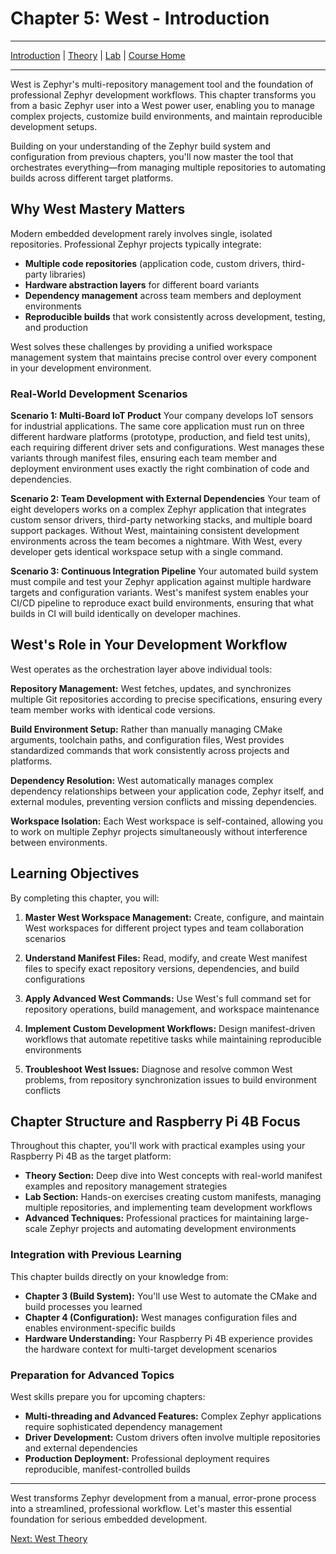 # Chapter 5: West - Introduction

---
[Introduction](./README.md) | [Theory](./theory.md) | [Lab](./lab.md) | [Course Home](../index.md)

---

West is Zephyr's multi-repository management tool and the foundation of professional Zephyr development workflows. This chapter transforms you from a basic Zephyr user into a West power user, enabling you to manage complex projects, customize build environments, and maintain reproducible development setups.

Building on your understanding of the Zephyr build system and configuration from previous chapters, you'll now master the tool that orchestrates everything—from managing multiple repositories to automating builds across different target platforms.

## Why West Mastery Matters

Modern embedded development rarely involves single, isolated repositories. Professional Zephyr projects typically integrate:

- **Multiple code repositories** (application code, custom drivers, third-party libraries)
- **Hardware abstraction layers** for different board variants
- **Dependency management** across team members and deployment environments
- **Reproducible builds** that work consistently across development, testing, and production

West solves these challenges by providing a unified workspace management system that maintains precise control over every component in your development environment.

### Real-World Development Scenarios

**Scenario 1: Multi-Board IoT Product**
Your company develops IoT sensors for industrial applications. The same core application must run on three different hardware platforms (prototype, production, and field test units), each requiring different driver sets and configurations. West manages these variants through manifest files, ensuring each team member and deployment environment uses exactly the right combination of code and dependencies.

**Scenario 2: Team Development with External Dependencies**
Your team of eight developers works on a complex Zephyr application that integrates custom sensor drivers, third-party networking stacks, and multiple board support packages. Without West, maintaining consistent development environments across the team becomes a nightmare. With West, every developer gets identical workspace setup with a single command.

**Scenario 3: Continuous Integration Pipeline**
Your automated build system must compile and test your Zephyr application against multiple hardware targets and configuration variants. West's manifest system enables your CI/CD pipeline to reproduce exact build environments, ensuring that what builds in CI will build identically on developer machines.

## West's Role in Your Development Workflow

West operates as the orchestration layer above individual tools:

**Repository Management:** West fetches, updates, and synchronizes multiple Git repositories according to precise specifications, ensuring every team member works with identical code versions.

**Build Environment Setup:** Rather than manually managing CMake arguments, toolchain paths, and configuration files, West provides standardized commands that work consistently across projects and platforms.

**Dependency Resolution:** West automatically manages complex dependency relationships between your application code, Zephyr itself, and external modules, preventing version conflicts and missing dependencies.

**Workspace Isolation:** Each West workspace is self-contained, allowing you to work on multiple Zephyr projects simultaneously without interference between environments.

## Learning Objectives

By completing this chapter, you will:

1. **Master West Workspace Management:** Create, configure, and maintain West workspaces for different project types and team collaboration scenarios

2. **Understand Manifest Files:** Read, modify, and create West manifest files to specify exact repository versions, dependencies, and build configurations

3. **Apply Advanced West Commands:** Use West's full command set for repository operations, build management, and workspace maintenance

4. **Implement Custom Development Workflows:** Design manifest-driven workflows that automate repetitive tasks while maintaining reproducible environments

5. **Troubleshoot West Issues:** Diagnose and resolve common West problems, from repository synchronization issues to build environment conflicts

## Chapter Structure and Raspberry Pi 4B Focus

Throughout this chapter, you'll work with practical examples using your Raspberry Pi 4B as the target platform:

- **Theory Section:** Deep dive into West concepts with real-world manifest examples and repository management strategies
- **Lab Section:** Hands-on exercises creating custom manifests, managing multiple repositories, and implementing team development workflows
- **Advanced Techniques:** Professional practices for maintaining large-scale Zephyr projects and automating development environments

### Integration with Previous Learning

This chapter builds directly on your knowledge from:

- **Chapter 3 (Build System):** You'll use West to automate the CMake and build processes you learned
- **Chapter 4 (Configuration):** West manages configuration files and enables environment-specific builds
- **Hardware Understanding:** Your Raspberry Pi 4B experience provides the hardware context for multi-target development scenarios

### Preparation for Advanced Topics

West skills prepare you for upcoming chapters:

- **Multi-threading and Advanced Features:** Complex Zephyr applications require sophisticated dependency management
- **Driver Development:** Custom drivers often involve multiple repositories and external dependencies
- **Production Deployment:** Professional deployment requires reproducible, manifest-controlled builds

---

West transforms Zephyr development from a manual, error-prone process into a streamlined, professional workflow. Let's master this essential foundation for serious embedded development.

[Next: West Theory](./theory.md)
